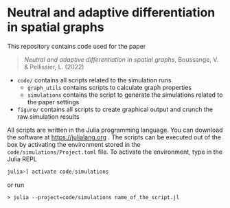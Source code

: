 # Neutral and adaptive differentiation in spatial graphs

This repository contains code used for the paper 

> *Neutral and adaptive differentiation in spatial graphs*, Boussange, V. & Pellissier, L. (2022)

- `code/` contains all scripts related to the simulation runs
    - `graph_utils` contains scripts to calculate graph properties
    - `simulations` contains the script to generate the simulations related to the paper settings
- `figure/` contains all scripts to create graphical output and crunch the raw simulation results

All scripts are written in the Julia programming language. You can download the software at https://julialang.org .
The scripts can be executed out of the box by activating the environment stored in the `code/simulations/Project.toml` file.
To activate the environment, type in the Julia REPL

```julia
julia>] activate code/simulations
```
or run 
```
> julia --project=code/simulations name_of_the_script.jl
```

